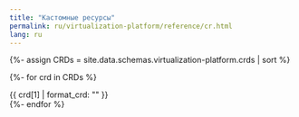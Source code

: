 ```yaml
---
title: "Кастомные ресурсы"
permalink: ru/virtualization-platform/reference/cr.html
lang: ru
---
```


{%- assign CRDs = site.data.schemas.virtualization-platform.crds | sort  %}

  {%- for crd in CRDs %}
<div markdown="0">
    {{ crd[1] | format_crd: "" }}
</div>
  {%- endfor %}

